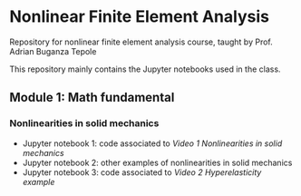 # Nonlinear Finite Element Analysis

Repository for nonlinear finite element analysis course, taught by Prof. Adrian Buganza Tepole 

This repository mainly contains the Jupyter notebooks used in the class.

## Module 1: Math fundamental 

### Nonlinearities in solid mechanics 

* Jupyter notebook 1: code associated to *Video 1 Nonlinearities in solid mechanics*
* Jupyter notebook 2: other examples of nonlinearities in solid mechanics
* Jupyter notebook 3: code associated to *Video 2 Hyperelasticity example*  
